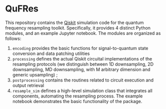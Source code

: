 # QuFRes
This repository contains the [Qiskit](https://github.com/Qiskit) simulation code for the quantum frequency resampling toolkit. Specifically, it provides 4 distinct Python modules, and an example Jupyter notebook. The modules are organized as follows:
1. `encoding` provides the basic functions for signal-to-quantum state conversion and data patching utilities
2. `processing` defines the actual Qiskit circuital implementations of the resampling protocols (we distinguish between 1D downsampling, 2D downsampling, MD downsampling, with M arbitrary dimension and generic upsampling) ;
3. `postprocessing` contains the routines related to circuit execution and output retrieval
4. `resample_sim` defines a high-level simulation class that integrates all components, automating the resampling process.
The example notebook demonstrates the basic functionality of the package.
